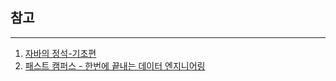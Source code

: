## 































## 참고

---

1. [자바의 정석-기초편](https://www.youtube.com/user/MasterNKS)
2. [패스트 캠퍼스 - 한번에 끝내는 데이터 엔지니어링](https://fastcampus.co.kr/data_online_engineering)

